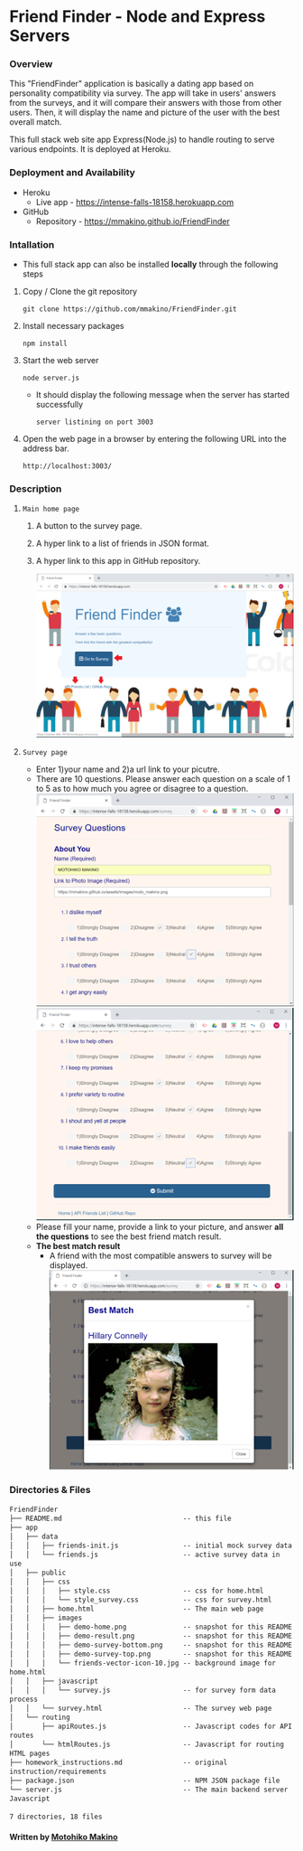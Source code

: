 # Friend Finder - Node and Express Servers

### Overview

This "FriendFinder" application is basically a dating app based on personality compatibility via survey. The app will take in users' answers from the surveys, and it will compare their answers with those from other users. Then, it will display the name and picture of the user with the best overall match.

This full stack web site app Express(Node.js) to handle routing to serve various endpoints. It is deployed at Heroku.

### Deployment and Availability

* Heroku
  * Live app - https://intense-falls-18158.herokuapp.com
* GitHub
  * Repository - https://mmakino.github.io/FriendFinder

### Intallation

* This full stack app can also be installed __locally__ through the following steps 

1. Copy / Clone the git repository
    ```
    git clone https://github.com/mmakino/FriendFinder.git
    ```
1. Install necessary packages
    ```
    npm install
    ```
1. Start the web server
    ```
    node server.js
    ```
    * It should display the following message when the server has started successfully
      ```
      server listining on port 3003
      ```
1. Open the web page in a browser by entering the following URL into the address bar.
    ```
    http://localhost:3003/
    ```

### Description

1. `Main home page`
   1. A button to the survey page. 
   1. A hyper link to a list of friends in JSON format.
   1. A hyper link to this app in GitHub repository.
  
      ![Demo Image home](app/public/images/demo-home.png)

1. `Survey page`
   * Enter 1)your name and 2)a url link to your picutre. 
   * There are 10 questions. Please answer each question on a scale of 1 to 5 as to how much you agree or disagree to a question.
    ![Demo Image Survey 1](app/public/images/demo-survey-top.png)
    ![Demo Image Survey 2](app/public/images/demo-survey-bottom.png)
   * Please fill your name, provide a link to your picture, and answer __all the questions__  to see the best friend match result.
   * __The best match result__
      * A friend with the most compatible answers to survey will be displayed.
      ![Demo Image Survey Result](app/public/images/demo-result.png)
      
    
### Directories & Files
```
FriendFinder
├── README.md                              -- this file
├── app
│   ├── data
│   │   ├── friends-init.js                -- initial mock survey data
│   │   └── friends.js                     -- active survey data in use
│   ├── public
│   │   ├── css
│   │   │   ├── style.css                  -- css for home.html
│   │   │   └── style_survey.css           -- css for survey.html
│   │   ├── home.html                      -- The main web page
│   │   ├── images
│   │   │   ├── demo-home.png              -- snapshot for this README
│   │   │   ├── demo-result.png            -- snapshot for this README
│   │   │   ├── demo-survey-bottom.png     -- snapshot for this README
│   │   │   ├── demo-survey-top.png        -- snapshot for this README
│   │   │   └── friends-vector-icon-10.jpg -- background image for home.html
│   │   ├── javascript
│   │   │   └── survey.js                  -- for survey form data process
│   │   └── survey.html                    -- The survey web page
│   └── routing
│       ├── apiRoutes.js                   -- Javascript codes for API routes
│       └── htmlRoutes.js                  -- Javascript for routing HTML pages
├── homework_instructions.md               -- original instruction/requirements
├── package.json                           -- NPM JSON package file
└── server.js                              -- The main backend server Javascript

7 directories, 18 files
```

#### Written by [Motohiko Makino](https://mmakino.github.io/)